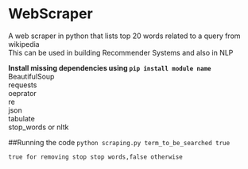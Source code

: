 # WebScraper
A web scraper in python that lists top 20 words related to a query from wikipedia</br>
This can be used in building Recommender Systems and also in NLP 

<b>Install missing dependencies using ``pip install module name``</b>
</br>BeautifulSoup
</br>requests
</br>oeprator
</br>re
</br>json
</br>tabulate
</br>stop_words or nltk 

##Running the code
``python scraping.py term_to_be_searched true``<p>
``true for removing stop stop words,false otherwise``

